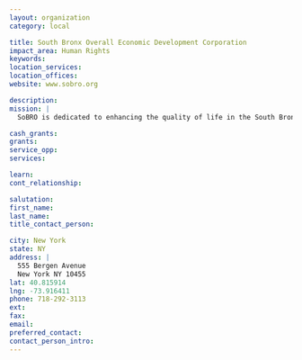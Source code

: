 ```yaml
---
layout: organization
category: local

title: South Bronx Overall Economic Development Corporation
impact_area: Human Rights
keywords: 
location_services: 
location_offices: 
website: www.sobro.org

description: 
mission: |
  SoBRO is dedicated to enhancing the quality of life in the South Bronx by generating effective economic, housing, educational and career development programs for youth and adults.

cash_grants: 
grants: 
service_opp: 
services: 

learn: 
cont_relationship: 

salutation: 
first_name: 
last_name: 
title_contact_person: 

city: New York
state: NY
address: |
  555 Bergen Avenue  
  New York NY 10455
lat: 40.815914
lng: -73.916411
phone: 718-292-3113
ext: 
fax: 
email: 
preferred_contact: 
contact_person_intro: 
---
```

